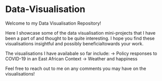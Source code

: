 # Data-Visualisation

Welcome to my Data Visualisation Repository!

Here I showcase some of the data visualisation mini-projects that I have been a part of and thought to be quite interesting. I hope you find these visualisations insightful and possibly beneficialtowards your work. 

The visualisations I have availabale so far include:
  -> Policy responses to COVID-19 in an East African Context
  -> Weather and happiness 

Feel free to reach out to me on any comments you may have on the visualisations!
